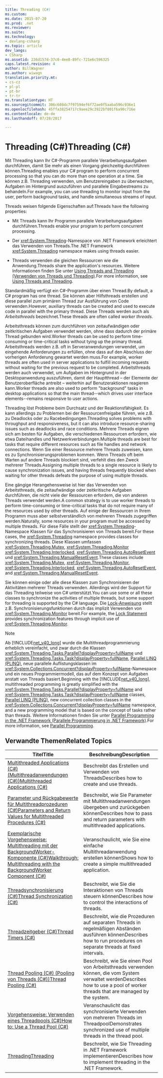 ```yaml
---
title: Threading (C#)
ms.custom: 
ms.date: 2015-07-20
ms.prod: .net
ms.reviewer: 
ms.suite: 
ms.technology:
- devlang-csharp
ms.topic: article
dev_langs:
- CSharp
ms.assetid: 236d157d-37c0-4ee8-89fc-721e6c596325
caps.latest.revision: 4
author: BillWagner
ms.author: wiwagn
translation.priority.mt:
- cs-cz
- pl-pl
- pt-br
- tr-tr
ms.translationtype: HT
ms.sourcegitcommit: 306c608dc7f97594ef6f72ae0f5aaba596c936e1
ms.openlocfilehash: 45ffa38254717c9aee29c3922bf801f6a90c716e
ms.contentlocale: de-de
ms.lasthandoff: 07/28/2017

---
```

# <a name="threading-c"></a><span data-ttu-id="a0f3c-102">Threading (C#)</span><span class="sxs-lookup"><span data-stu-id="a0f3c-102">Threading (C#)</span></span>
<span data-ttu-id="a0f3c-103">Mit Threading kann Ihr C#-Programm parallele Verarbeitungsaufgaben durchführen, damit Sie mehr als einen Vorgang gleichzeitig durchführen können.</span><span class="sxs-lookup"><span data-stu-id="a0f3c-103">Threading enables your C# program to perform concurrent processing so that you can do more than one operation at a time.</span></span> <span data-ttu-id="a0f3c-104">Sie können z.B. Threading verwenden, um Benutzereingaben zu überwachen, Aufgaben im Hintergrund auszuführen und parallele Eingabestreams zu behandeln.</span><span class="sxs-lookup"><span data-stu-id="a0f3c-104">For example, you can use threading to monitor input from the user, perform background tasks, and handle simultaneous streams of input.</span></span>  
  
 <span data-ttu-id="a0f3c-105">Threads weisen folgende Eigenschaften auf:</span><span class="sxs-lookup"><span data-stu-id="a0f3c-105">Threads have the following properties:</span></span>  
  
-   <span data-ttu-id="a0f3c-106">Mit Threads kann Ihr Programm parallele Verarbeitungsaufgaben durchführen.</span><span class="sxs-lookup"><span data-stu-id="a0f3c-106">Threads enable your program to perform concurrent processing.</span></span>  
  
-   <span data-ttu-id="a0f3c-107">Der <xref:System.Threading>-Namespace von .NET Framework erleichtert das Verwenden von Threads.</span><span class="sxs-lookup"><span data-stu-id="a0f3c-107">The .NET Framework <xref:System.Threading> namespace makes using threads easier.</span></span>  
  
-   <span data-ttu-id="a0f3c-108">Threads verwenden die gleichen Ressourcen wie die Anwendung.</span><span class="sxs-lookup"><span data-stu-id="a0f3c-108">Threads share the application's resources.</span></span> <span data-ttu-id="a0f3c-109">Weitere Informationen finden Sie unter [Using Threads and Threading (Verwenden von Threads und Threading)](https://msdn.microsoft.com/library/e1dx6b2h).</span><span class="sxs-lookup"><span data-stu-id="a0f3c-109">For more information, see [Using Threads and Threading](https://msdn.microsoft.com/library/e1dx6b2h).</span></span>  
  
 <span data-ttu-id="a0f3c-110">Standardmäßig verfügt ein C#-Programm über einen Thread.</span><span class="sxs-lookup"><span data-stu-id="a0f3c-110">By default, a C# program has one thread.</span></span> <span data-ttu-id="a0f3c-111">Sie können aber Hilfsthreads erstellen und diese parallel zum primären Thread zur Ausführung von Code verwenden.</span><span class="sxs-lookup"><span data-stu-id="a0f3c-111">However, auxiliary threads can be created and used to execute code in parallel with the primary thread.</span></span> <span data-ttu-id="a0f3c-112">Diese Threads werden auch als *Arbeitsthreads* bezeichnet.</span><span class="sxs-lookup"><span data-stu-id="a0f3c-112">These threads are often called *worker threads*.</span></span>  
  
 <span data-ttu-id="a0f3c-113">Arbeitsthreads können zum durchführen von zeitaufwändigen oder zeitkritischen Aufgaben verwendet werden, ohne dass dadurch der primäre Thread gebunden wird.</span><span class="sxs-lookup"><span data-stu-id="a0f3c-113">Worker threads can be used to perform time-consuming or time-critical tasks without tying up the primary thread.</span></span> <span data-ttu-id="a0f3c-114">Arbeitsthreads werden z.B. oft in Serveranwendungen verwendet, um eingehende Anforderungen zu erfüllen, ohne dass auf den Abschluss der vorherigen Anforderung gewartet werden muss.</span><span class="sxs-lookup"><span data-stu-id="a0f3c-114">For example, worker threads are often used in server applications to fulfill incoming requests without waiting for the previous request to be completed.</span></span> <span data-ttu-id="a0f3c-115">Arbeitsthreads werden auch verwendet, um Aufgaben im Hintergrund in der Desktopanwendung auszuführen, damit der Hauptthread – der Elemente der Benutzeroberfläche antreibt – weiterhin auf Benutzeraktionen reagieren kann.</span><span class="sxs-lookup"><span data-stu-id="a0f3c-115">Worker threads are also used to perform "background" tasks in desktop applications so that the main thread--which drives user interface elements--remains responsive to user actions.</span></span>  
  
 <span data-ttu-id="a0f3c-116">Threading löst Probleme beim Durchsatz und der Reaktionsfähigkeit. Es kann allerdings zu Problemen bei der Ressourcenfreigabe führen, wie z.B. zu Deadlocks oder zu Racebedingungen.</span><span class="sxs-lookup"><span data-stu-id="a0f3c-116">Threading solves problems with throughput and responsiveness, but it can also introduce resource-sharing issues such as deadlocks and race conditions.</span></span> <span data-ttu-id="a0f3c-117">Mehrere Threads eignen sich am besten für Aufgaben, die verschiedenen Ressourcen erfordern, wie etwa Dateihandles und Netzwerkverbindungen.</span><span class="sxs-lookup"><span data-stu-id="a0f3c-117">Multiple threads are best for tasks that require different resources such as file handles and network connections.</span></span> <span data-ttu-id="a0f3c-118">Wenn Sie einer Ressource mehrere Threads zuweisen, kann es zu Synchronisierungsproblemen kommen. Wenn Threads oft beim Warten auf andere Threads blockiert sind, verfehlt dies den Zweck mehrerer Threads.</span><span class="sxs-lookup"><span data-stu-id="a0f3c-118">Assigning multiple threads to a single resource is likely to cause synchronization issues, and having threads frequently blocked when waiting for other threads defeats the purpose of using multiple threads.</span></span>  
  
 <span data-ttu-id="a0f3c-119">Eine gängige Herangehensweise ist hier das Verwenden von Arbeitsthreads, die zeitaufwändige oder zeitkritische Aufgaben durchführen, die nicht viele der Ressourcen erfordern, die von anderen Threads verwendet werden.</span><span class="sxs-lookup"><span data-stu-id="a0f3c-119">A common strategy is to use worker threads to perform time-consuming or time-critical tasks that do not require many of the resources used by other threads.</span></span> <span data-ttu-id="a0f3c-120">Auf einige der Ressourcen in Ihrem Programm muss aber selbstverständlich von mehreren Threads zugegriffen werden.</span><span class="sxs-lookup"><span data-stu-id="a0f3c-120">Naturally, some resources in your program must be accessed by multiple threads.</span></span> <span data-ttu-id="a0f3c-121">Für diese Fälle stellt der <xref:System.Threading>-Namespace Klassen für das Synchronisieren von Threads bereit.</span><span class="sxs-lookup"><span data-stu-id="a0f3c-121">For these cases, the <xref:System.Threading> namespace provides classes for synchronizing threads.</span></span> <span data-ttu-id="a0f3c-122">Diese Klassen umfassen <xref:System.Threading.Mutex>, <xref:System.Threading.Monitor> <xref:System.Threading.Interlocked>, <xref:System.Threading.AutoResetEvent> und <xref:System.Threading.ManualResetEvent>.</span><span class="sxs-lookup"><span data-stu-id="a0f3c-122">These classes include <xref:System.Threading.Mutex>, <xref:System.Threading.Monitor>, <xref:System.Threading.Interlocked>, <xref:System.Threading.AutoResetEvent>, and <xref:System.Threading.ManualResetEvent>.</span></span>  
  
 <span data-ttu-id="a0f3c-123">Sie können einige oder alle diese Klassen zum Synchronisieren der Aktivitäten mehrerer Threads verwenden. Allerdings wird der Support für das Threading teilweise von C# unterstützt.</span><span class="sxs-lookup"><span data-stu-id="a0f3c-123">You can use some or all these classes to synchronize the activities of multiple threads, but some support for threading is supported by the C# language.</span></span> <span data-ttu-id="a0f3c-124">Die [Lock-Anweisung](../../../../csharp/language-reference/keywords/lock-statement.md) stellt z.B. Synchronisierungsfunktionen durch das implizit Verwenden von <xref:System.Threading.Monitor> bereit.</span><span class="sxs-lookup"><span data-stu-id="a0f3c-124">For example, the [Lock Statement](../../../../csharp/language-reference/keywords/lock-statement.md) provides synchronization features through implicit use of <xref:System.Threading.Monitor>.</span></span>  
  
> [!NOTE]
>  <span data-ttu-id="a0f3c-125">Ab [!INCLUDE[net_v40_long](~/includes/net-v40-long-md.md)] wurde die Multithreadprogrammierung erheblich vereinfacht, und zwar durch die Klassen <xref:System.Threading.Tasks.Parallel?displayProperty=fullName> und <xref:System.Threading.Tasks.Task?displayProperty=fullName>, [Parallel LINQ (PLINQ)](https://msdn.microsoft.com/library/dd460688), neue parallele Auflistungsklassen im <xref:System.Collections.Concurrent?displayProperty=fullName>-Namespace und ein neues Programmiermodell, das auf dem Konzept von Aufgaben anstatt von Threads basiert.</span><span class="sxs-lookup"><span data-stu-id="a0f3c-125">Beginning with the [!INCLUDE[net_v40_long](~/includes/net-v40-long-md.md)], multithreaded programming is greatly simplified with the <xref:System.Threading.Tasks.Parallel?displayProperty=fullName> and <xref:System.Threading.Tasks.Task?displayProperty=fullName> classes, [Parallel LINQ (PLINQ)](https://msdn.microsoft.com/library/dd460688), new concurrent collection classes in the <xref:System.Collections.Concurrent?displayProperty=fullName> namespace, and a new programming model that is based on the concept of tasks rather than threads.</span></span> <span data-ttu-id="a0f3c-126">Weitere Informationen finden Sie unter [Parallel Programming in the .NET Framework (Parallele Programmierung in .NET Framework)](https://msdn.microsoft.com/library/dd460693).</span><span class="sxs-lookup"><span data-stu-id="a0f3c-126">For more information, see [Parallel Programming](https://msdn.microsoft.com/library/dd460693).</span></span>  
  
## <a name="related-topics"></a><span data-ttu-id="a0f3c-127">Verwandte Themen</span><span class="sxs-lookup"><span data-stu-id="a0f3c-127">Related Topics</span></span>  
  
|<span data-ttu-id="a0f3c-128">Titel</span><span class="sxs-lookup"><span data-stu-id="a0f3c-128">Title</span></span>|<span data-ttu-id="a0f3c-129">Beschreibung</span><span class="sxs-lookup"><span data-stu-id="a0f3c-129">Description</span></span>|  
|-----------|-----------------|  
|[<span data-ttu-id="a0f3c-130">Multithreaded Applications (C#) (Multithreadanwendungen (C#))</span><span class="sxs-lookup"><span data-stu-id="a0f3c-130">Multithreaded Applications (C#)</span></span>](../../../../csharp/programming-guide/concepts/threading/multithreaded-applications.md)|<span data-ttu-id="a0f3c-131">Beschreibt das Erstellen und Verwenden von Threads</span><span class="sxs-lookup"><span data-stu-id="a0f3c-131">Describes how to create and use threads.</span></span>|  
|[<span data-ttu-id="a0f3c-132">Parameter und Rückgabewerte für Multithreadprozeduren (C#)</span><span class="sxs-lookup"><span data-stu-id="a0f3c-132">Parameters and Return Values for Multithreaded Procedures (C#)</span></span>](../../../../csharp/programming-guide/concepts/threading/parameters-and-return-values-for-multithreaded-procedures.md)|<span data-ttu-id="a0f3c-133">Beschreibt, wie Sie Parameter mit Multithreadanwendungen übergeben und zurückgeben können</span><span class="sxs-lookup"><span data-stu-id="a0f3c-133">Describes how to pass and return parameters with multithreaded applications.</span></span>|  
|[<span data-ttu-id="a0f3c-134">Exemplarische Vorgehensweise: Multithreading mit der BackgroundWorker-Komponente (C#)</span><span class="sxs-lookup"><span data-stu-id="a0f3c-134">Walkthrough: Multithreading with the BackgroundWorker Component (C#)</span></span>](../../../../csharp/programming-guide/concepts/threading/walkthrough-multithreading-with-the-backgroundworker-component.md)|<span data-ttu-id="a0f3c-135">Veranschaulicht, wie Sie eine einfache Multithreadanwendung erstellen können</span><span class="sxs-lookup"><span data-stu-id="a0f3c-135">Shows how to create a simple multithreaded application.</span></span>|  
|[<span data-ttu-id="a0f3c-136">Threadsynchronisierung (C#)</span><span class="sxs-lookup"><span data-stu-id="a0f3c-136">Thread Synchronization (C#)</span></span>](../../../../csharp/programming-guide/concepts/threading/thread-synchronization.md)|<span data-ttu-id="a0f3c-137">Beschreibt, wie Sie die Interaktionen von Threads steuern können</span><span class="sxs-lookup"><span data-stu-id="a0f3c-137">Describes how to control the interactions of threads.</span></span>|  
|[<span data-ttu-id="a0f3c-138">Threadzeitgeber (C#)</span><span class="sxs-lookup"><span data-stu-id="a0f3c-138">Thread Timers (C#)</span></span>](../../../../csharp/programming-guide/concepts/threading/thread-timers.md)|<span data-ttu-id="a0f3c-139">Beschreibt, wie die Prozeduren auf separaten Threads in regelmäßigen Abständen ausführen können</span><span class="sxs-lookup"><span data-stu-id="a0f3c-139">Describes how to run procedures on separate threads at fixed intervals.</span></span>|  
|[<span data-ttu-id="a0f3c-140">Thread Pooling (C#) (Pooling von Threads (C#))</span><span class="sxs-lookup"><span data-stu-id="a0f3c-140">Thread Pooling (C#)</span></span>](../../../../csharp/programming-guide/concepts/threading/thread-pooling.md)|<span data-ttu-id="a0f3c-141">Beschreibt, wie Sie einen Pool von Arbeitsthreads verwenden können, die vom System verwaltet werden</span><span class="sxs-lookup"><span data-stu-id="a0f3c-141">Describes how to use a pool of worker threads that are managed by the system.</span></span>|  
|[<span data-ttu-id="a0f3c-142">Vorgehensweise: Verwenden eines Threadpools (C#)</span><span class="sxs-lookup"><span data-stu-id="a0f3c-142">How to: Use a Thread Pool (C#)</span></span>](../../../../csharp/programming-guide/concepts/threading/how-to-use-a-thread-pool.md)|<span data-ttu-id="a0f3c-143">Veranschaulicht das synchronisierte Verwenden von mehreren Threads im Threadpool</span><span class="sxs-lookup"><span data-stu-id="a0f3c-143">Demonstrates synchronized use of multiple threads in the thread pool.</span></span>|  
|[<span data-ttu-id="a0f3c-144">Threading</span><span class="sxs-lookup"><span data-stu-id="a0f3c-144">Threading</span></span>](https://msdn.microsoft.com/library/3e8s7xdd)|<span data-ttu-id="a0f3c-145">Beschreibt, wie Sie Threading in .NET Framework implementieren</span><span class="sxs-lookup"><span data-stu-id="a0f3c-145">Describes how to implement threading in the .NET Framework.</span></span>|

